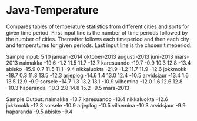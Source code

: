 # Java-Temperature
Compares tables of temperature statistics from different cities and sorts for given time period. First input line is the number of time periods followed by the number of cities. Thereafter follows each timeperiod and then each city and temperatures for given periods. Last input line is the chosen timeperiod.

Sample input:
5 10
januari-2014
oktober-2013
augusti-2013
juni-2013
mars-2013
naimakka -19.6 -1.2 11.5 11.7 -13.7
karesuando -19.7 -0.9 10.3 12.8 -13.4
abisko -15.9 0.7 11.5 11.1 -9.4
nikkaluokta -21.9 -1.2 11.7 11.9 -12.6
jokkmokk -18.7 0.3 11.8 13.5 -12.3
arjeplog -14.6 1.4 13.0 12.4 -10.5
arvidsjaur -13.4 1.6 13.5 12.9 -9.9
sorsele -14.7 1.3 13.2 13.1 -10.9
vilhemina -12.0 1.6 12.6 12.8 -10.3
haparanda -10.3 2.8 14.8 15.2 -9.5
mars-2013

Sample Output:
naimakka -13.7
karesuando -13.4
nikkaluokta -12.6
jokkmokk -12.3
sorsele -10.9
arjeplog -10.5
vilhemina -10.3
arvidsjaur -9.9
haparanda -9.5
abisko -9.4
